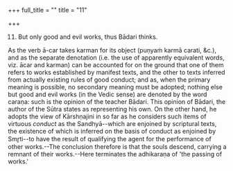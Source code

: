 +++
full_title = ""
title = "11"

+++


11. But only good and evil works, thus Bādari thinks.

As the verb ā-car takes karman for its object (puṇyaṁ karmā carati, &c.), and as the separate denotation (i.e. the use of apparently equivalent words, viz. ācar and karman) can be accounted for on the ground that one of them refers to works established by manifest texts, and the other to texts inferred from actually existing rules of good conduct; and as, when the primary meaning is possible, no secondary meaning must be adopted; nothing else but good and evil works (in the Vedic sense) are denoted by the word caraṇa: such is the opinion of the teacher Bādari. This opinion of Bādari, the author of the Sūtra states as representing his own. On the other hand, he adopts the view of Kārshṇajini in so far as he considers such items of virtuous _conduct_ as the Sandhyā--which are enjoined by scriptural texts, the existence of which is inferred on the basis of conduct as enjoined by Smr̥ti--to have the result of qualifying the agent for the performance of other works.--The conclusion therefore is that the souls descend, carrying a remnant of their works.--Here terminates the adhikaraṇa of 'the passing of works.'

